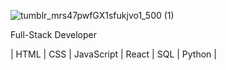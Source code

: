 
![tumblr_mrs47pwfGX1sfukjvo1_500 (1)](https://user-images.githubusercontent.com/112426567/220405987-db6f174d-8753-4adc-9f28-c7d32cf2ce97.gif)

Full-Stack Developer

| HTML | CSS | JavaScript | React | SQL | Python |
